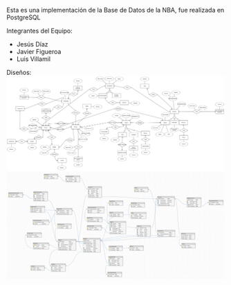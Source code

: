 Esta es una implementación de la Base de Datos de la NBA, fue realizada en PostgreSQL

Integrantes del Equipo:
- Jesús Díaz
- Javier Figueroa
- Luis Villamil

Diseños:
![Conceptural](2.%20Modelo%20ER.png)
![Lógico](3.%20Modelo%20Logico.png)

